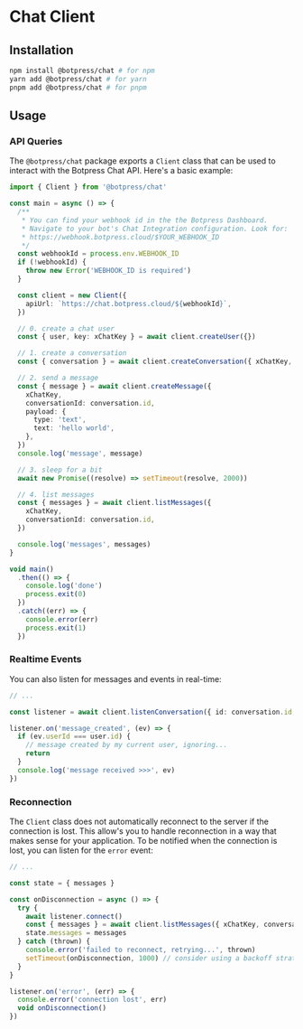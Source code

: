 # Chat Client

## Installation

```bash
npm install @botpress/chat # for npm
yarn add @botpress/chat # for yarn
pnpm add @botpress/chat # for pnpm
```

## Usage

### API Queries

The `@botpress/chat` package exports a `Client` class that can be used to interact with the Botpress Chat API. Here's a basic example:

```ts
import { Client } from '@botpress/chat'

const main = async () => {
  /**
   * You can find your webhook id in the the Botpress Dashboard.
   * Navigate to your bot's Chat Integration configuration. Look for:
   * https://webhook.botpress.cloud/$YOUR_WEBHOOK_ID
   */
  const webhookId = process.env.WEBHOOK_ID
  if (!webhookId) {
    throw new Error('WEBHOOK_ID is required')
  }

  const client = new Client({
    apiUrl: `https://chat.botpress.cloud/${webhookId}`,
  })

  // 0. create a chat user
  const { user, key: xChatKey } = await client.createUser({})

  // 1. create a conversation
  const { conversation } = await client.createConversation({ xChatKey, participants: [user.id] })

  // 2. send a message
  const { message } = await client.createMessage({
    xChatKey,
    conversationId: conversation.id,
    payload: {
      type: 'text',
      text: 'hello world',
    },
  })
  console.log('message', message)

  // 3. sleep for a bit
  await new Promise((resolve) => setTimeout(resolve, 2000))

  // 4. list messages
  const { messages } = await client.listMessages({
    xChatKey,
    conversationId: conversation.id,
  })

  console.log('messages', messages)
}

void main()
  .then(() => {
    console.log('done')
    process.exit(0)
  })
  .catch((err) => {
    console.error(err)
    process.exit(1)
  })
```

### Realtime Events

You can also listen for messages and events in real-time:

```ts
// ...

const listener = await client.listenConversation({ id: conversation.id, xChatKey })

listener.on('message_created', (ev) => {
  if (ev.userId === user.id) {
    // message created by my current user, ignoring...
    return
  }
  console.log('message received >>>', ev)
})
```

### Reconnection

The `Client` class does not automatically reconnect to the server if the connection is lost. This allow's you to handle reconnection in a way that makes sense for your application. To be notified when the connection is lost, you can listen for the `error` event:

```ts
// ...

const state = { messages }

const onDisconnection = async () => {
  try {
    await listener.connect()
    const { messages } = await client.listMessages({ xChatKey, conversationId: conversation.id })
    state.messages = messages
  } catch (thrown) {
    console.error('failed to reconnect, retrying...', thrown)
    setTimeout(onDisconnection, 1000) // consider using a backoff strategy
  }
}

listener.on('error', (err) => {
  console.error('connection lost', err)
  void onDisconnection()
})
```
